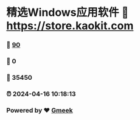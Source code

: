 # 精选Windows应用软件 :link: https://store.kaokit.com 
### :page_facing_up: [90](https://store.kaokit.com/tag.html) 
### :speech_balloon: 0 
### :hibiscus: 35450 
### :alarm_clock: 2024-04-16 10:18:13 
### Powered by :heart: [Gmeek](https://github.com/Meekdai/Gmeek)
